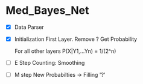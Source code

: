 # Med_Bayes_Net


- [x] Data Parser 

- [x] Initialization
 First Layer. Remove ? Get Probability
 
  For all other layers P(X|Y1,...Yn) = 1/(2^n)
- [ ] E Step
  Counting: Smoothing
  
- [ ] M step
  New Probabilties -> Filling '?'
 
